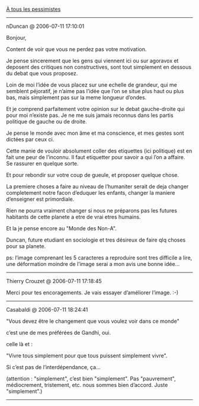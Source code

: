 [À tous les pessimistes](../../../2006/7/a-tous-les-pessimistes.md)

---
nDuncan @ 2006-07-11 17:10:01

Bonjour,

Content de voir que vous ne perdez pas votre motivation.

Je pense sincerement que les gens qui viennent ici ou sur agoravox et deposent des critiques non constructives, sont tout simplement en dessous du debat que vous proposez.

Loin de moi l’idée de vous placez sur une echelle de grandeur, qui me semblent péjoratif, je n’aime pas l’idée que l’on se situe plus haut ou plus bas, mais simplement pas sur la meme longueur d’ondes.

Et je comprend parfaitement votre opinion sur le debat gauche-droite qui pour moi n’existe pas. Je ne me suis jamais reconnus dans les partis politique de gauche ou de droite.

Je pense le monde avec mon âme et ma conscience, et mes gestes sont dictées par ceux ci.

Cette manie de vouloir absolument coller des etiquettes (ici politique) est en fait une peur de l’inconnu. Il faut etiquetter pour savoir a qui l’on a affaire. Se rassurer en quelque sorte.

Et pour rebondir sur votre coup de gueule, et proposer quelque chose.

La premiere choses a faire au niveau de l’humaniter serait de deja changer completement notre facon d’eduquer les enfants, changer la maniere d’enseigner est primordiale.

Rien ne pourra vraiment changer si nous ne préparons pas les futures habitants de cette planete a etre de vrai etres humains.

Et la je pense encore au "Monde des Non-A".

Duncan, future etudiant en sociologie et tres désireux de faire qlq choses pour sa planete.

ps: l’image comprenant les 5 caracteres a reproduire sont tres difficile a lire, une déformation moindre de l’image serai a mon avis une bonne idée...

---

Thierry Crouzet @ 2006-07-11 17:18:45

Merci pour tes encoragements. Je vais essayer d’améliorer l’image. :-)

---

Casabaldi @ 2006-07-11 18:24:41

"Vous devez être le changement que vous voulez voir dans ce monde"

c’est une de mes préférées de Gandhi, oui.

celle là et :

"Vivre tous simplement pour que tous puissent simplement vivre".

Si c’est pas de l’interdépendance, ça...

(attention : "simplement", c’est bien "simplement". Pas "pauvrement", médiocrement, tristement, etc. nous sommes bien d’accord. Juste "simplement".)

---

